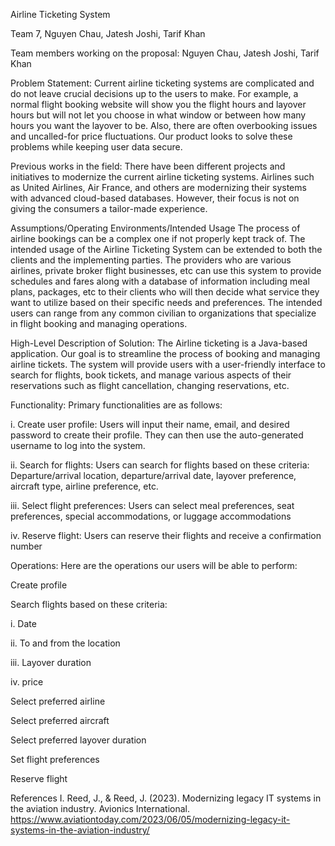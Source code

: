 Airline Ticketing System

Team 7, Nguyen Chau, Jatesh Joshi, Tarif Khan

Team members working on the proposal: Nguyen Chau, Jatesh Joshi, Tarif Khan

Problem Statement: 
Current airline ticketing systems are complicated and do not leave crucial decisions up to the users to make. For example, a normal flight booking website will show you the flight hours and layover hours but will not let you choose in what window or between how many hours you want the layover to be. Also, there are often overbooking issues and uncalled-for price fluctuations. Our product looks to solve these problems while keeping user data secure.

Previous works in the field:
There have been different projects and initiatives to modernize the current airline ticketing systems. Airlines such as United Airlines, Air France, and others are modernizing their systems with advanced cloud-based databases. However, their focus is not on giving the consumers a tailor-made experience.

Assumptions/Operating Environments/Intended Usage
The process of airline bookings can be a complex one if not properly kept track of. The intended usage of the Airline Ticketing System can be extended to both the clients and the implementing parties. The providers who are various airlines, private broker flight businesses, etc can use this system to provide schedules and fares along with a database of information including meal plans, packages, etc to their clients who will then decide what service they want to utilize based on their specific needs and preferences. The intended users can range from any common civilian to organizations that specialize in flight booking and managing operations. 

High-Level Description of Solution:
The Airline ticketing is a Java-based application. Our goal is to streamline the process of booking and managing airline tickets. The system will provide users with a user-friendly interface to search for flights, book tickets, and manage various aspects of their reservations such as flight cancellation, changing reservations, etc.

Functionality:
Primary functionalities are as follows:

i. Create user profile: Users will input their name, email, and desired password to create their profile. They can then use the auto-generated username to log into the system. 

ii. Search for flights: Users can search for flights based on these criteria: Departure/arrival location, departure/arrival date, layover preference, aircraft type, airline preference, etc. 

iii. Select flight preferences: Users can select meal preferences, seat preferences, special accommodations, or luggage accommodations

iv. Reserve flight: Users can reserve their flights and receive a confirmation number




Operations:
Here are the operations our users will be able to perform:

Create profile

Search flights based on these criteria:

 i. Date

 ii. To and from the location

 iii. Layover duration

 iv. price

Select preferred airline

Select preferred aircraft

Select preferred layover duration

Set flight preferences

Reserve flight


References
I. Reed, J., & Reed, J. (2023). Modernizing legacy IT systems in the aviation industry. Avionics International. https://www.aviationtoday.com/2023/06/05/modernizing-legacy-it-systems-in-the-aviation-industry/

